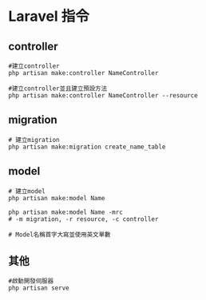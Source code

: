 # Laravel 指令

## controller

```=
#建立controller
php artisan make:controller NameController

#建立controller並且建立預設方法
php artisan make:controller NameController --resource
```

## migration
```=
# 建立migration
php artisan make:migration create_name_table
```

## model

```=
# 建立model
php artisan make:model Name

php artisan make:model Name -mrc
# -m migration, -r resource, -c controller

# Model名稱首字大寫並使用英文單數
```

## 其他

```=
#啟動開發伺服器
php artisan serve
```
